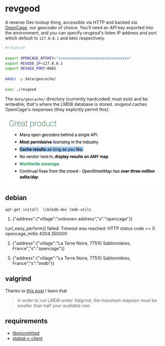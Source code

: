 
# revgeod

A reverse Geo lookup thing, accessible via HTTP and backed via [OpenCage](https://opencagedata.com), our geocoder of choice. You'll need an API key exported into the environment, and you can specify _revgeod_'s listen IP address and port which default to `127.0.0.1` and `8865` respectively.

```bash
#!/bin/sh

export OPENCAGE_APIKEY="xxxxxxxxxxxxxxxxxxxxxxxxxxxxxxxx"
export REVGEO_IP=127.0.0.1
export REVGEO_PORT=8865

mkdir -p data/geocache/

exec ./revgeod
```

The `data/geocache/` directory (currently hardcoded) must exist and be writeable; that's where the LMDB database is stored. _revgeod_ caches OpenCage's responses (they explicitly permit this):

![cache as long as you want](assets/airjp480.png)


## debian

```
apt-get install  liblmdb-dev lmdb-utils
```



1. {"address":{"village":"unknown address","s":"opencage"}}


curl_easy_perform() failed: Timeout was reached: HTTP status code == 0
opencage_millis 4304.350000

2. {"address":{"village":"La Terre Noire, 77510 Sablonnières, France","s":"opencage"}}

3. {"address":{"village":"La Terre Noire, 77510 Sablonnières, France","s":"lmdb"}}


## valgrind

Thanks to [this post](https://blogs.kolabnow.com/2018/06/07/a-short-guide-to-lmdb) I learn that
> in order to run LMDB under Valgrind, the maximum mapsize must be smaller than half your available ram.


## requirements

* [libmicrohttpd](https://www.gnu.org/software/libmicrohttpd/)
* [statsd-c-client](https://github.com/romanbsd/statsd-c-client)
